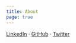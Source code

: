 ```yaml
---
title: About
page: true
---
```


[LinkedIn](https://www.linkedin.com/in/milosmih/) · [GitHub](https://github.com/milmih) · [Twitter](https://twitter.com/milosmih)

